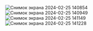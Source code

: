 ![Снимок экрана 2024-02-25 140854](https://github.com/AlmabayevA/Lab1/assets/145221629/581539b3-3c2f-4772-8df5-4ae88f089c46)
![Снимок экрана 2024-02-25 140949](https://github.com/AlmabayevA/Lab1/assets/145221629/eeec9a0d-5dc0-4916-99c5-c2f7835b060b)
![Снимок экрана 2024-02-25 141149](https://github.com/AlmabayevA/Lab1/assets/145221629/209c29d3-503d-48bb-adc6-df5200db62b7)
![Снимок экрана 2024-02-25 141228](https://github.com/AlmabayevA/Lab1/assets/145221629/b280580c-d4c4-4309-8290-6f3fdb07a599)
